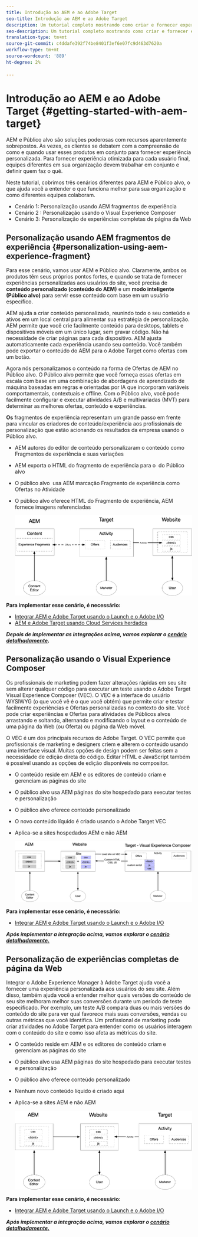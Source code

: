 ```yaml
---
title: Introdução ao AEM e ao Adobe Target
seo-title: Introdução ao AEM e ao Adobe Target
description: Um tutorial completo mostrando como criar e fornecer experiências personalizadas usando o Adobe Experience Manager e o Adobe Target. Neste tutorial, você também aprenderá sobre as diferentes pessoas envolvidas no processo de ponta a ponta e como elas colaboram entre si
seo-description: Um tutorial completo mostrando como criar e fornecer experiência personalizada usando Adobe Experience Manager e Adobe Target. Neste tutorial, você também aprenderá sobre as diferentes pessoas envolvidas no processo de ponta a ponta e como elas colaboram entre si
translation-type: tm+mt
source-git-commit: c4ddafe392f74be8401f3ef6e07fc9d463d7620a
workflow-type: tm+mt
source-wordcount: '889'
ht-degree: 2%

---
```



# Introdução ao AEM e ao Adobe Target {#getting-started-with-aem-target}

AEM e Público alvo são soluções poderosas com recursos aparentemente sobrepostos. Às vezes, os clientes se debatem com a compreensão de como e quando usar esses produtos em conjunto para fornecer experiência personalizada. Para fornecer experiência otimizada para cada usuário final, equipes diferentes em sua organização devem trabalhar em conjunto e definir quem faz o quê.

Neste tutorial, cobrimos três cenários diferentes para AEM e Público alvo, o que ajuda você a entender o que funciona melhor para sua organização e como diferentes equipes colaboram.

* Cenário 1: Personalização usando AEM fragmentos de experiência
* Cenário 2 : Personalização usando o Visual Experience Composer
* Cenário 3: Personalização de experiências completas de página da Web

## Personalização usando AEM fragmentos de experiência {#personalization-using-aem-experience-fragment}

Para esse cenário, vamos usar AEM e Público alvo. Claramente, ambos os produtos têm seus próprios pontos fortes, e quando se trata de fornecer experiências personalizadas aos usuários do site, você precisa de **conteúdo personalizado (conteúdo do AEM)** e um **modo inteligente (Público alvo)** para servir esse conteúdo com base em um usuário específico.

AEM ajuda a criar conteúdo personalizado, reunindo todo o seu conteúdo e ativos em um local central para alimentar sua estratégia de personalização. AEM permite que você crie facilmente conteúdo para desktops, tablets e dispositivos móveis em um único lugar, sem gravar código. Não há necessidade de criar páginas para cada dispositivo. AEM ajusta automaticamente cada experiência usando seu conteúdo. Você também pode exportar o conteúdo do AEM para o Adobe Target como ofertas com um botão.

Agora nós personalizamos o conteúdo na forma de Ofertas de AEM no Público alvo. O Público alvo permite que você forneça essas ofertas em escala com base em uma combinação de abordagens de aprendizado de máquina baseadas em regras e orientadas por IA que incorporam variáveis comportamentais, contextuais e offline.  Com o Público alvo, você pode facilmente configurar e executar atividades A/B e multivariadas (MVT) para determinar as melhores ofertas, conteúdo e experiências.

**Os** fragmentos de experiência representam um grande passo em frente para vincular os criadores de conteúdo/experiência aos profissionais de personalização que estão acionando os resultados da empresa usando o Público alvo.

* AEM autores do editor de conteúdo personalizaram o conteúdo como Fragmentos de experiência e suas variações
* AEM exporta o HTML do fragmento de experiência para o &#x200B; do Público alvo
* O público alvo &#x200B; usa AEM marcação Fragmento de experiência como Ofertas no Atividade
* O público alvo oferece HTML do Fragmento de experiência, AEM fornece imagens referenciadas

   ![Personalização usando o diagrama Fragmentos de experiência](assets/personalization-use-case-1/use-case-1-diagram.png)

**Para implementar esse cenário, é necessário:**

* [Integrar AEM e Adobe Target usando o Launch e o Adobe I/O](./implementation.md#integrating-aem-target-options)
* [AEM e Adobe Target usando Cloud Services herdados](./implementation.md#integrating-aem-target-options)

***Depois de implementar as integrações acima, vamos explorar o  [cenário detalhadamente](./personalization-use-case-1.md).***

## Personalização usando o Visual Experience Composer

Os profissionais de marketing podem fazer alterações rápidas em seu site sem alterar qualquer código para executar um teste usando o Adobe Target Visual Experience Composer (VEC). O VEC é a interface do usuário WYSIWYG (o que você vê é o que você obtém) que permite criar e testar facilmente experiências e Ofertas personalizadas no contexto do site. Você pode criar experiências e Ofertas para atividades de Públicos alvos arrastando e soltando, alternando e modificando o layout e o conteúdo de uma página da Web (ou Oferta) ou página da Web móvel.

O VEC é um dos principais recursos do Adobe Target. O VEC permite que profissionais de marketing e designers criem e alterem o conteúdo usando uma interface visual. Muitas opções de design podem ser feitas sem a necessidade de edição direta do código. Editar HTML e JavaScript também é possível usando as opções de edição disponíveis no compositor.

* O conteúdo reside em AEM e os editores de conteúdo criam e gerenciam as páginas do site
* O público alvo usa AEM páginas do site hospedado para executar testes e personalização
* O público alvo oferece conteúdo personalizado
* O novo conteúdo líquido é criado usando o Adobe Target VEC
* Aplica-se a sites hospedados AEM e não AEM

   ![Personalização usando o diagrama do Visual Experience Composer](assets/personalization-use-case-3/use-case-diagram-3.png)

**Para implementar esse cenário, é necessário:**

* [Integrar AEM e Adobe Target usando o Launch e o Adobe I/O](./implementation.md#integrating-aem-target-options)

***Após implementar a integração acima, vamos explorar o  [cenário detalhadamente.](./personalization-use-case-3.md)***

## Personalização de experiências completas de página da Web

Integrar o Adobe Experience Manager à Adobe Target ajuda você a fornecer uma experiência personalizada aos usuários do seu site. Além disso, também ajuda você a entender melhor quais versões do conteúdo de seu site melhoram melhor suas conversões durante um período de teste especificado. Por exemplo, um teste A/B compara duas ou mais versões do conteúdo do site para ver qual favorece mais suas conversões, vendas ou outras métricas que você identifica. Um profissional de marketing pode criar atividades no Adobe Target para entender como os usuários interagem com o conteúdo do site e como isso afeta as métricas do site.

* O conteúdo reside em AEM e os editores de conteúdo criam e gerenciam as páginas do site
* O público alvo usa AEM páginas do site hospedado para executar testes e personalização
* O público alvo oferece conteúdo personalizado
* Nenhum novo conteúdo líquido é criado aqui
* Aplica-se a sites AEM e não AEM

   ![diagrama](assets/personalization-use-case-2/use-case-2-diagram.png)

**Para implementar esse cenário, é necessário:**

* [Integrar AEM e Adobe Target usando o Launch e o Adobe I/O](./implementation.md#integrating-aem-target-options)

***Após implementar a integração acima, vamos explorar o  [cenário detalhadamente.](./personalization-use-case-2.md)***

